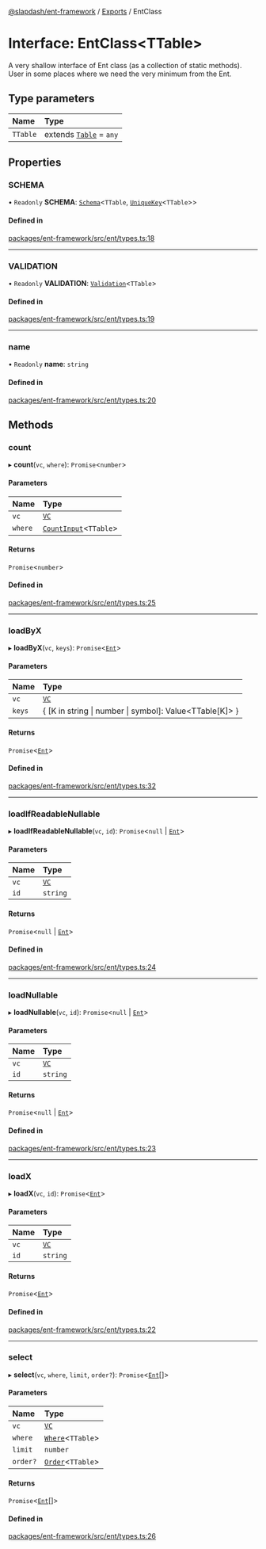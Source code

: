 [@slapdash/ent-framework](../README.md) / [Exports](../modules.md) / EntClass

# Interface: EntClass<TTable\>

A very shallow interface of Ent class (as a collection of static methods).
User in some places where we need the very minimum from the Ent.

## Type parameters

| Name | Type |
| :------ | :------ |
| `TTable` | extends [`Table`](../modules.md#table) = `any` |

## Properties

### SCHEMA

• `Readonly` **SCHEMA**: [`Schema`](../classes/Schema.md)<`TTable`, [`UniqueKey`](../modules.md#uniquekey)<`TTable`\>\>

#### Defined in

[packages/ent-framework/src/ent/types.ts:18](https://github.com/time-loop/slapdash/blob/master/packages/ent-framework/src/ent/types.ts#L18)

___

### VALIDATION

• `Readonly` **VALIDATION**: [`Validation`](../classes/Validation.md)<`TTable`\>

#### Defined in

[packages/ent-framework/src/ent/types.ts:19](https://github.com/time-loop/slapdash/blob/master/packages/ent-framework/src/ent/types.ts#L19)

___

### name

• `Readonly` **name**: `string`

#### Defined in

[packages/ent-framework/src/ent/types.ts:20](https://github.com/time-loop/slapdash/blob/master/packages/ent-framework/src/ent/types.ts#L20)

## Methods

### count

▸ **count**(`vc`, `where`): `Promise`<`number`\>

#### Parameters

| Name | Type |
| :------ | :------ |
| `vc` | [`VC`](../classes/VC.md) |
| `where` | [`CountInput`](../modules.md#countinput)<`TTable`\> |

#### Returns

`Promise`<`number`\>

#### Defined in

[packages/ent-framework/src/ent/types.ts:25](https://github.com/time-loop/slapdash/blob/master/packages/ent-framework/src/ent/types.ts#L25)

___

### loadByX

▸ **loadByX**(`vc`, `keys`): `Promise`<[`Ent`](Ent.md)\>

#### Parameters

| Name | Type |
| :------ | :------ |
| `vc` | [`VC`](../classes/VC.md) |
| `keys` | { [K in string \| number \| symbol]: Value<TTable[K]\> } |

#### Returns

`Promise`<[`Ent`](Ent.md)\>

#### Defined in

[packages/ent-framework/src/ent/types.ts:32](https://github.com/time-loop/slapdash/blob/master/packages/ent-framework/src/ent/types.ts#L32)

___

### loadIfReadableNullable

▸ **loadIfReadableNullable**(`vc`, `id`): `Promise`<``null`` \| [`Ent`](Ent.md)\>

#### Parameters

| Name | Type |
| :------ | :------ |
| `vc` | [`VC`](../classes/VC.md) |
| `id` | `string` |

#### Returns

`Promise`<``null`` \| [`Ent`](Ent.md)\>

#### Defined in

[packages/ent-framework/src/ent/types.ts:24](https://github.com/time-loop/slapdash/blob/master/packages/ent-framework/src/ent/types.ts#L24)

___

### loadNullable

▸ **loadNullable**(`vc`, `id`): `Promise`<``null`` \| [`Ent`](Ent.md)\>

#### Parameters

| Name | Type |
| :------ | :------ |
| `vc` | [`VC`](../classes/VC.md) |
| `id` | `string` |

#### Returns

`Promise`<``null`` \| [`Ent`](Ent.md)\>

#### Defined in

[packages/ent-framework/src/ent/types.ts:23](https://github.com/time-loop/slapdash/blob/master/packages/ent-framework/src/ent/types.ts#L23)

___

### loadX

▸ **loadX**(`vc`, `id`): `Promise`<[`Ent`](Ent.md)\>

#### Parameters

| Name | Type |
| :------ | :------ |
| `vc` | [`VC`](../classes/VC.md) |
| `id` | `string` |

#### Returns

`Promise`<[`Ent`](Ent.md)\>

#### Defined in

[packages/ent-framework/src/ent/types.ts:22](https://github.com/time-loop/slapdash/blob/master/packages/ent-framework/src/ent/types.ts#L22)

___

### select

▸ **select**(`vc`, `where`, `limit`, `order?`): `Promise`<[`Ent`](Ent.md)[]\>

#### Parameters

| Name | Type |
| :------ | :------ |
| `vc` | [`VC`](../classes/VC.md) |
| `where` | [`Where`](../modules.md#where)<`TTable`\> |
| `limit` | `number` |
| `order?` | [`Order`](../modules.md#order)<`TTable`\> |

#### Returns

`Promise`<[`Ent`](Ent.md)[]\>

#### Defined in

[packages/ent-framework/src/ent/types.ts:26](https://github.com/time-loop/slapdash/blob/master/packages/ent-framework/src/ent/types.ts#L26)

